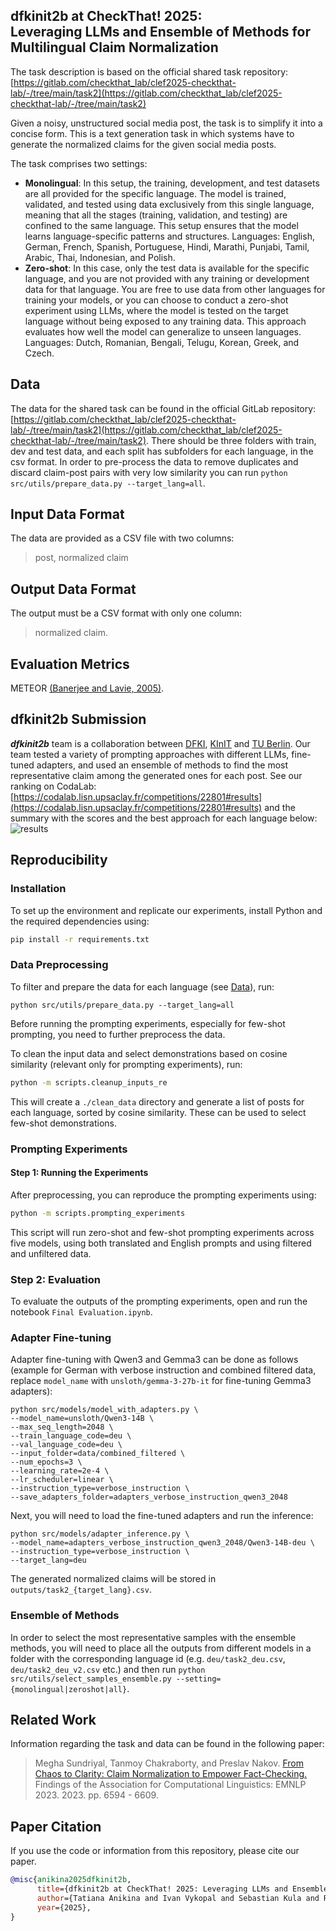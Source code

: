 ## dfkinit2b at CheckThat! 2025:<br>Leveraging LLMs and Ensemble of Methods for Multilingual Claim Normalization

The task description is based on the official shared task repository: [https://gitlab.com/checkthat_lab/clef2025-checkthat-lab/-/tree/main/task2](https://gitlab.com/checkthat_lab/clef2025-checkthat-lab/-/tree/main/task2)

Given a noisy, unstructured social media post, the task is to simplify it into a concise form.
This is a text generation task in which systems have to generate the normalized claims for the given social media posts.

The task comprises two settings:

- **Monolingual**: In this setup, the training, development, and test datasets are all provided for the specific language. The model is trained, validated, and tested using data exclusively from this single language, meaning that all the stages (training, validation, and testing) are confined to the same language. This setup ensures that the model learns language-specific patterns and structures. Languages: English, German, French, Spanish, Portuguese, Hindi, Marathi, Punjabi, Tamil, Arabic, Thai, Indonesian, and Polish.
- **Zero-shot**: In this case, only the test data is available for the specific language, and you are not provided with any training or development data for that language. You are free to use data from other languages for training your models, or you can choose to conduct a zero-shot experiment using LLMs, where the model is tested on the target language without being exposed to any training data. This approach evaluates how well the model can generalize to unseen languages. Languages: Dutch, Romanian, Bengali, Telugu, Korean, Greek, and Czech.

## Data

The data for the shared task can be found in the official GitLab repository: [https://gitlab.com/checkthat_lab/clef2025-checkthat-lab/-/tree/main/task2](https://gitlab.com/checkthat_lab/clef2025-checkthat-lab/-/tree/main/task2). There should be three folders with train, dev and test data, and each split has subfolders for each language, in the csv format. In order to pre-process the data to remove duplicates and discard claim-post pairs with very low similarity you can run `python src/utils/prepare_data.py --target_lang=all`.

## Input Data Format

The data are provided as a CSV file with two columns:

> post, <TAB> normalized claim

## Output Data Format

The output must be a CSV format with only one column:

> normalized claim.

## Evaluation Metrics

METEOR [(Banerjee and Lavie, 2005)](https://aclanthology.org/W05-0909.pdf).

## dfkinit2b Submission

**_dfkinit2b_** team is a collaboration between [DFKI](https://dfki.de), [KInIT](https://kinit.sk) and [TU Berlin](https://www.tu.berlin). Our team tested a variety of prompting approaches with different LLMs, fine-tuned adapters, and used an ensemble of methods to find the most representative claim among the generated ones for each post. See our ranking on CodaLab: [https://codalab.lisn.upsaclay.fr/competitions/22801#results](https://codalab.lisn.upsaclay.fr/competitions/22801#results) and the summary with the scores and the best approach for each language below:
![results](https://github.com/user-attachments/assets/33d5887a-b3c5-44b7-91f8-9c0dbae5844a)

## Reproducibility

### Installation

To set up the environment and replicate our experiments, install Python and the required dependencies using:

```bash
pip install -r requirements.txt
```

### Data Preprocessing

To filter and prepare the data for each language (see [Data](#data)), run: 

```
python src/utils/prepare_data.py --target_lang=all
```

Before running the prompting experiments, especially for few-shot prompting, you need to further preprocess the data.

To clean the input data and select demonstrations based on cosine similarity (relevant only for prompting experiments), run:

```bash
python -m scripts.cleanup_inputs_re
```

This will create a `./clean_data` directory and generate a list of posts for each language, sorted by cosine similarity. These can be used to select few-shot demonstrations.

### Prompting Experiments

#### Step 1: Running the Experiments

After preprocessing, you can reproduce the prompting experiments using:

```bash
python -m scripts.prompting_experiments
```

This script will run zero-shot and few-shot prompting experiments across five models, using both translated and English prompts and using filtered and unfiltered data.

### Step 2: Evaluation

To evaluate the outputs of the prompting experiments, open and run the notebook `Final Evaluation.ipynb`.

### Adapter Fine-tuning

Adapter fine-tuning with Qwen3 and Gemma3 can be done as follows (example for German with verbose instruction and combined filtered data, replace `model_name` with `unsloth/gemma-3-27b-it` for fine-tuning Gemma3 adapters):

```
python src/models/model_with_adapters.py \
--model_name=unsloth/Qwen3-14B \
--max_seq_length=2048 \
--train_language_code=deu \
--val_language_code=deu \
--input_folder=data/combined_filtered \
--num_epochs=3 \
--learning_rate=2e-4 \
--lr_scheduler=linear \
--instruction_type=verbose_instruction \
--save_adapters_folder=adapters_verbose_instruction_qwen3_2048
```

Next, you will need to load the fine-tuned adapters and run the inference:

```
python src/models/adapter_inference.py \
--model_name=adapters_verbose_instruction_qwen3_2048/Qwen3-14B-deu \
--instruction_type=verbose_instruction \
--target_lang=deu
```

The generated normalized claims will be stored in `outputs/task2_{target_lang}.csv`.

### Ensemble of Methods

In order to select the most representative samples with the ensemble methods, you will need to place all the outputs from different models in a folder with the corresponding language id (e.g. `deu/task2_deu.csv`, `deu/task2_deu_v2.csv` etc.) and then run `python src/utils/select_samples_ensemble.py --setting={monolingual|zeroshot|all}`.

## Related Work

Information regarding the task and data can be found in the following paper:

> Megha Sundriyal, Tanmoy Chakraborty, and Preslav Nakov. [From Chaos to Clarity: Claim Normalization to Empower Fact-Checking.](https://aclanthology.org/2023.findings-emnlp.439/) Findings of the Association for Computational Linguistics: EMNLP 2023. 2023. pp. 6594 - 6609.

## Paper Citation

If you use the code or information from this repository, please cite our paper.

```bibtex
@misc{anikina2025dfkinit2b,
      title={dfkinit2b at CheckThat! 2025: Leveraging LLMs and Ensemble of Methods for Multilingual Claim Normalization}, 
      author={Tatiana Anikina and Ivan Vykopal and Sebastian Kula and Ravi Kiran Chikkala and Natalia Skachkova and Jing Yang and Veronika Solopova and Vera Schmitt and Simon Ostermann},
      year={2025},
}
```
